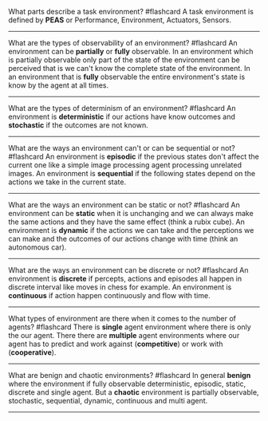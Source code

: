 
What parts describe a task environment? #flashcard 
	A task environment is defined by **PEAS** or Performance, Environment, Actuators, Sensors.

---
What are the types of observability of an environment? #flashcard 
	An environment can be **partially** or **fully** observable. In an environment which is partially observable only part of the state of the environment can be perceived that is we can't know the complete state of the environment. In an environment that is **fully** observable the entire environment's state is know by the agent at all times.

---

What are the types of determinism of an environment? #flashcard 
	An environment is **deterministic** if our actions have know outcomes and **stochastic** if the outcomes are not known.

---

What are the ways an environment can't or can be sequential or not? #flashcard 
	An environment is **episodic** if the previous states don't affect the current one like a simple image processing agent processing unrelated images. An environment is **sequential** if the following states depend on the actions we take in the current state. 

---

What are the ways an environment can be static or not? #flashcard 
	An environment can be **static** when it is unchanging and we can always make the same actions and they have the same effect (think a rubix cube). An environment is **dynamic** if the actions we can take and the perceptions we can make and the outcomes of our actions change with time (think an autonomous car).

---

What are the ways an environment can be discrete or not? #flashcard 
	An environment is **discrete** if percepts, actions and episodes all happen in discrete interval like moves in chess for example. An environment is **continuous** if action happen continuously and flow with time.

---

What types of environment are there when it comes to the number of agents? #flashcard 
	There is **single** agent environment where there is only the our agent. There there are **multiple** agent environments where our agent has to predict and work against (**competitive**) or work with (**cooperative**).

---
What are benign and chaotic environments? #flashcard 
	In general **benign** where the environment if fully observable deterministic, episodic, static, discrete and single agent. But a **chaotic** environment is partially observable, stochastic, sequential, dynamic, continuous and multi agent.

---
